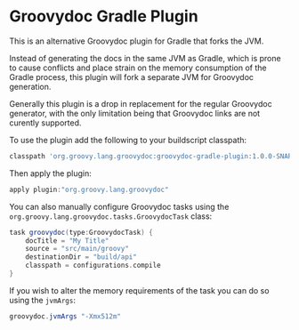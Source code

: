 Groovydoc Gradle Plugin
=======================

This is an alternative Groovydoc plugin for Gradle that forks the JVM.
 
Instead of generating the docs in the same JVM as Gradle, which is prone to cause conflicts and place strain on the memory consumption of the Gradle process, this plugin will fork a separate JVM for Groovydoc generation.

Generally this plugin is a drop in replacement for the regular Groovydoc generator, with the only limitation being that Groovydoc links are not curently supported. 

To use the plugin add the following to your buildscript classpath:

```groovy
classpath 'org.groovy.lang.groovydoc:groovydoc-gradle-plugin:1.0.0-SNAPSHOT'
```

Then apply the plugin:

```groovy
apply plugin:"org.groovy.lang.groovydoc"
```

You can also manually configure Groovydoc tasks using the `org.groovy.lang.groovydoc.tasks.GroovydocTask` class:

```groovy
task groovydoc(type:GroovydocTask) {
    docTitle = "My Title"
    source = "src/main/groovy"
    destinationDir = "build/api"
    classpath = configurations.compile
}
```

If you wish to alter the memory requirements of the task you can do so using the `jvmArgs`:

```groovy
groovydoc.jvmArgs "-Xmx512m"
```